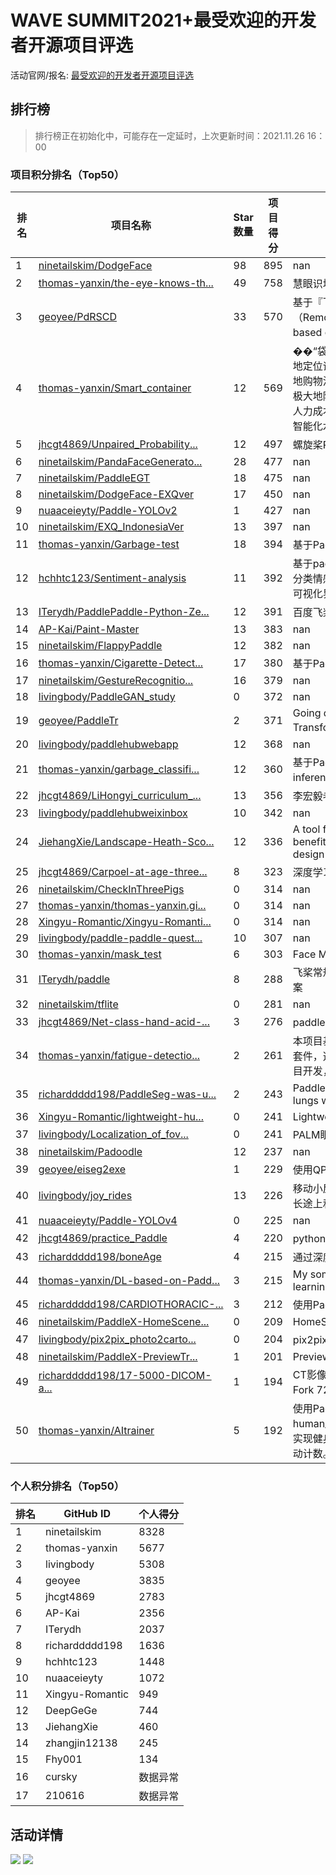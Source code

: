 # WAVE SUMMIT2021+最受欢迎的开发者开源项目评选

活动官网/报名: [最受欢迎的开发者开源项目评选](https://www.paddlepaddle.org.cn/wavesummitplus2021)

## 排行榜

> 排行榜正在初始化中，可能存在一定延时，上次更新时间：2021.11.26 16：00

### 项目积分排名（Top50）

| 排名 | 项目名称 | Star数量 | 项目得分 | 项目简介 |
| -------- | -------- | -------- | -------- | -------- |
| 1 | [ninetailskim/DodgeFace](https://github.com/ninetailskim/DodgeFace) | 98 | 895 | nan |
| 2 | [thomas-yanxin/the-eye-knows-th...](https://github.com/thomas-yanxin/the-eye-knows-the-garbage) | 49 | 758 | 慧眼识垃圾系统——垃圾分类全套技术方案 |
| 3 | [geoyee/PdRSCD](https://github.com/geoyee/PdRSCD) | 33 | 570 | 基于『飞桨』的遥感变化检测工具（Remote sensing change detection tool based on『PaddlePaddle』） |
| 4 | [thomas-yanxin/Smart_container](https://github.com/thomas-yanxin/Smart_container) | 12 | 569 | ��“袋鼯麻麻——智能购物平台”能够精准地定位识别每一个商品，并且能够返回完整地购物清单及顾客应付的实际商品总价格，极大地降低零售行业实际运营过程中巨大的人力成本，提升零售行业无人化、自动化、智能化水平。 |
| 5 | [jhcgt4869/Unpaired_Probability...](https://github.com/jhcgt4869/Unpaired_Probability_Prediction_The_first_ten) | 12 | 497 | 螺旋桨RNA结构预测竞赛第10名方案 |
| 6 | [ninetailskim/PandaFaceGenerato...](https://github.com/ninetailskim/PandaFaceGenerator) | 28 | 477 | nan |
| 7 | [ninetailskim/PaddleEGT](https://github.com/ninetailskim/PaddleEGT) | 18 | 475 | nan |
| 8 | [ninetailskim/DodgeFace-EXQver](https://github.com/ninetailskim/DodgeFace-EXQver) | 17 | 450 | nan |
| 9 | [nuaaceieyty/Paddle-YOLOv2](https://github.com/nuaaceieyty/Paddle-YOLOv2) | 1 | 427 | nan |
| 10 | [ninetailskim/EXQ_IndonesiaVer](https://github.com/ninetailskim/EXQ_IndonesiaVer) | 13 | 397 | nan |
| 11 | [thomas-yanxin/Garbage-test](https://github.com/thomas-yanxin/Garbage-test) | 18 | 394 | 基于PaddleX的垃圾分类识别 |
| 12 | [hchhtc123/Sentiment-analysis](https://github.com/hchhtc123/Sentiment-analysis) | 11 | 392 | 基于paddlehub使用预训练模型Ernie完成4分类情感分析模型搭建，并基于PyQt5完成可视化界面。 |
| 13 | [ITerydh/PaddlePaddle-Python-Ze...](https://github.com/ITerydh/PaddlePaddle-Python-Zero-Based) | 12 | 391 | 百度飞桨领航团零基础Python入门 |
| 14 | [AP-Kai/Paint-Master](https://github.com/AP-Kai/Paint-Master) | 13 | 383 | nan |
| 15 | [ninetailskim/FlappyPaddle](https://github.com/ninetailskim/FlappyPaddle) | 12 | 382 | nan |
| 16 | [thomas-yanxin/Cigarette-Detect...](https://github.com/thomas-yanxin/Cigarette-Detection) | 17 | 380 | 基于PaddleX的香烟检测器 |
| 17 | [ninetailskim/GestureRecognitio...](https://github.com/ninetailskim/GestureRecognitionWithDA) | 16 | 379 | nan |
| 18 | [livingbody/PaddleGAN_study](https://github.com/livingbody/PaddleGAN_study) | 0 | 372 | nan |
| 19 | [geoyee/PaddleTr](https://github.com/geoyee/PaddleTr) | 2 | 371 | Going deeper with Image Transformers(百度顶会论文复现营第2期) |
| 20 | [livingbody/paddlehubwebapp](https://github.com/livingbody/paddlehubwebapp) | 12 | 368 | nan |
| 21 | [thomas-yanxin/garbage_classifi...](https://github.com/thomas-yanxin/garbage_classification) | 12 | 360 | 基于PaddleClas实现垃圾分类，并转换为inference格式用PaddleHub服务端部署 |
| 22 | [jhcgt4869/LiHongyi_curriculum_...](https://github.com/jhcgt4869/LiHongyi_curriculum_experience) | 13 | 356 | 李宏毅老师系列课程白话 |
| 23 | [livingbody/paddlehubweixinbox](https://github.com/livingbody/paddlehubweixinbox) | 10 | 342 | nan |
| 24 | [JiehangXie/Landscape-Heath-Sco...](https://github.com/JiehangXie/Landscape-Heath-Score) | 12 | 336 | A tool for evaluating landscape health benefits and supporting evidence-based design |
| 25 | [jhcgt4869/Carpoel-at-age-three...](https://github.com/jhcgt4869/Carpoel-at-age-three-DQN-algorithm) | 8 | 323 | 深度学习入门 | 三岁在飞桨带你入门深度学习—Carpoel，利用PARL复现基于神经网络与DQN算法（真的是0基础） |
| 26 | [ninetailskim/CheckInThreePigs](https://github.com/ninetailskim/CheckInThreePigs) | 0 | 314 | nan |
| 27 | [thomas-yanxin/thomas-yanxin.gi...](https://github.com/thomas-yanxin/thomas-yanxin.github.com) | 0 | 314 | nan |
| 28 | [Xingyu-Romantic/Xingyu-Romanti...](https://github.com/Xingyu-Romantic/Xingyu-Romantic.github.io) | 0 | 314 | nan |
| 29 | [livingbody/paddle-paddle-quest...](https://github.com/livingbody/paddle-paddle-questions) | 10 | 307 | nan |
| 30 | [thomas-yanxin/mask_test](https://github.com/thomas-yanxin/mask_test) | 6 | 303 | Face Mask Detection |
| 31 | [ITerydh/paddle](https://github.com/ITerydh/paddle) | 8 | 288 | 飞桨常规赛:遥感影像地块分割-4月第9名方案 |
| 32 | [ninetailskim/tflite](https://github.com/ninetailskim/tflite) | 0 | 281 | nan |
| 33 | [jhcgt4869/Net-class-hand-acid-...](https://github.com/jhcgt4869/Net-class-hand-acid-acid) | 3 | 276 | paddlehub ocr实践 |
| 34 | [thomas-yanxin/fatigue-detectio...](https://github.com/thomas-yanxin/fatigue-detection) | 2 | 261 | 本项目基于PaddleDetection目标检测开发套件，选取1.3M超轻量PPYOLO tiny进行项目开发，并部署于windows端。 |
| 35 | [richarddddd198/PaddleSeg-was-u...](https://github.com/richarddddd198/PaddleSeg-was-used-to-split-the-lungs) | 2 | 243 | PaddleSeg was used to divide the chest lungs with a chest X-ray |
| 36 | [Xingyu-Romantic/lightweight-hu...](https://github.com/Xingyu-Romantic/lightweight-human-pose-estimation.paddle) | 0 | 241 | Lightweight Openpose Paddle |
| 37 | [livingbody/Localization_of_fov...](https://github.com/livingbody/Localization_of_fovea_in_color_fundus_photography_with_palm) | 0 | 241 | PALM眼底彩照中黄斑中央凹定位 |
| 38 | [ninetailskim/Padoodle](https://github.com/ninetailskim/Padoodle) | 12 | 237 | nan |
| 39 | [geoyee/eiseg2exe](https://github.com/geoyee/eiseg2exe) | 1 | 229 | 使用QPT对EISeg打包 |
| 40 | [livingbody/joy_rides](https://github.com/livingbody/joy_rides) | 13 | 226 | 移动小屋 智能车内互动玩伴 - 提供城市间，长途上和黑夜里多场景下的互动模式 |
| 41 | [nuaaceieyty/Paddle-YOLOv4](https://github.com/nuaaceieyty/Paddle-YOLOv4) | 0 | 225 | nan |
| 42 | [jhcgt4869/practice_Paddle](https://github.com/jhcgt4869/practice_Paddle) | 4 | 220 | python实践到Paddle实践 |
| 43 | [richarddddd198/boneAge](https://github.com/richarddddd198/boneAge) | 4 | 215 | 通过深度学习计算骨龄 |
| 44 | [thomas-yanxin/DL-based-on-Padd...](https://github.com/thomas-yanxin/DL-based-on-Paddle) | 3 | 215 | My some note about learning in deep learning based on Paddle. |
| 45 | [richarddddd198/CARDIOTHORACIC-...](https://github.com/richarddddd198/CARDIOTHORACIC-ratio) | 3 | 212 | 使用PaddleSeg计算心胸比 |
| 46 | [ninetailskim/PaddleX-HomeScene...](https://github.com/ninetailskim/PaddleX-HomeSceneRecognize) | 0 | 209 | HomeSceneRecognize |
| 47 | [livingbody/pix2pix_photo2carto...](https://github.com/livingbody/pix2pix_photo2cartoon) | 0 | 204 | pix2pix人像卡通化PaddlePaddle |
| 48 | [ninetailskim/PaddleX-PreviewTr...](https://github.com/ninetailskim/PaddleX-PreviewTransform) | 1 | 201 | PreviewTransform |
| 49 | [richarddddd198/17-5000-DICOM-a...](https://github.com/richarddddd198/17-5000-DICOM-and-image-segmentation) | 1 | 194 | CT影像数据DICOM与图像分割(paddle2.0) Fork 72 喜欢 14 |
| 50 | [thomas-yanxin/AItrainer](https://github.com/thomas-yanxin/AItrainer) | 5 | 192 | 使用Paddlehub，基于human_pose_estimation_resnet50_mpii，实现健身过程中杠铃动作标准度的判断并自动计数。 |




### 个人积分排名（Top50）

| 排名 | GitHub ID | 个人得分 |
| -------- | -------- | -------- |
| 1 | ninetailskim | 8328 |
| 2 | thomas-yanxin | 5677 |
| 3 | livingbody | 5308 |
| 4 | geoyee | 3835 |
| 5 | jhcgt4869 | 2783 |
| 6 | AP-Kai | 2356 |
| 7 | ITerydh | 2037 |
| 8 | richarddddd198 | 1636 |
| 9 | hchhtc123 | 1448 |
| 10 | nuaaceieyty | 1072 |
| 11 | Xingyu-Romantic | 949 |
| 12 | DeepGeGe | 744 |
| 13 | JiehangXie | 460 |
| 14 | zhangjin12138 | 245 |
| 15 | Fhy001 | 134 |
| 16 | cursky | 数据异常 |
| 17 | 210616 | 数据异常 |



## 活动详情
![](https://ai-studio-static-online.cdn.bcebos.com/691fcf2cbdfe477f92d66522bb976346079bdc94ac4d41618a3a9162415fe96a)
![](https://ai-studio-static-online.cdn.bcebos.com/ad7686a37703458b819fe562909a14302e80fc94535448328a8036fc52d6ee4c)


